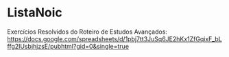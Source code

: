 # ListaNoic
Exercícios Resolvidos do Roteiro de Estudos Avançados: https://docs.google.com/spreadsheets/d/1pbj7tt3JuSq6JE2hKx1ZfGqixF_bLffg2IUsbjhjzsE/pubhtml?gid=0&single=true
